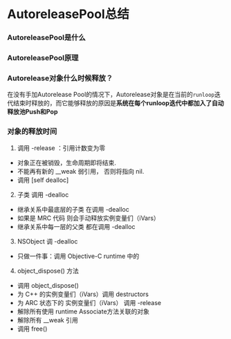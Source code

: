 # AutoreleasePool总结

### AutoreleasePool是什么

### AutoreleasePool原理



### Autorelease对象什么时候释放？

在没有手加Autorelease Pool的情况下，Autorelease对象是在当前的`runloop`迭代结束时释放的，而它能够释放的原因是**系统在每个runloop迭代中都加入了自动释放池Push和Pop**

### 对象的释放时间

1. 调用 -release ：引用计数变为零

- 对象正在被销毁，生命周期即将结束.
- 不能再有新的 __weak 弱引用， 否则将指向 nil.
- 调用 [self dealloc]

2. 子类 调用 -dealloc

- 继承关系中最底层的子类 在调用 -dealloc
- 如果是 MRC 代码 则会手动释放实例变量们（iVars）
- 继承关系中每一层的父类 都在调用 -dealloc

3. NSObject 调 -dealloc

- 只做一件事：调用 Objective-C runtime 中的

4. object_dispose() 方法

- 调用 object_dispose()
- 为 C++ 的实例变量们（iVars）调用 destructors
- 为 ARC 状态下的 实例变量们（iVars） 调用 -release
- 解除所有使用 runtime Associate方法关联的对象
- 解除所有 __weak 引用
- 调用 free()